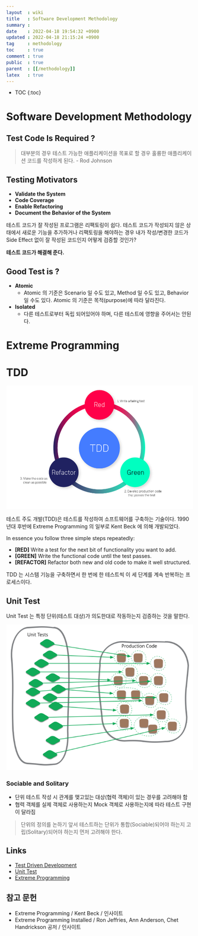 ```yaml
---
layout  : wiki
title   : Software Development Methodology
summary : 
date    : 2022-04-18 19:54:32 +0900
updated : 2022-04-18 21:15:24 +0900
tag     : methodology
toc     : true
comment : true
public  : true
parent  : [[/methodology]]
latex   : true
---
```

* TOC
{:toc}

# Software Development Methodology

## Test Code Is Required ?

> 대부분의 경우 테스트 가능한 애플리케이션을 목표로 할 경우 훌륭한 애플리케이션 코드를 작성하게 된다.   - Rod Johnson

## Testing Motivators

- __Validate the System__
- __Code Coverage__
- __Enable Refactoring__
- __Document the Behavior of the System__

테스트 코드가 잘 작성된 프로그램은 리팩토링이 쉽다. 테스트 코드가 작성되지 않은 상태에서 새로운 기능을 추가하거나 리팩토링을 해야하는 경우 내가 작성/변경한 코드가 Side Effect 없이 잘 작성된 코드인지 어떻게 검증할 것인가?

__테스트 코드가 해결해 준다.__

## Good Test is ?

- __Atomic__
  - Atomic 의 기준은 Scenario 일 수도 있고, Method 일 수도 있고, Behavior 일 수도 있다. Atomic 의 기준은 목적(purpose)에 따라 달라진다. 
- __Isolated__
  - 다른 테스트로부터 독립 되어있어야 하며, 다른 테스트에 영향을 주어서는 안된다.

# Extreme Programming

# TDD

![](/resource/wiki/test-methodology/tdd.png)

테스트 주도 개발(TDD)은 테스트를 작성하여 소프트웨어를 구축하는 기술이다. 1990년대 후반에 Extreme Programming 의 일부로 Kent Beck 에 의해 개발되었다. 

In essence you follow three simple steps repeatedly:

- __[RED]__ Write a test for the next bit of functionality you want to add.
- __[GREEN]__ Write the functional code until the test passes.
- __[REFACTOR]__ Refactor both new and old code to make it well structured.

TDD 는 시스템 기능을 구축하면서 한 번에 한 테스트씩 이 세 단계를 계속 반복하는 프로세스이다.

## Unit Test

Unit Test 는 특정 단위(테스트 대상)가 의도한대로 작동하는지 검증하는 것을 말한다.

![](/resource/wiki/test-methodology/unittest.png)

### Sociable and Solitary

- 단위 테스트 작성 시 관계를 맺고있는 대상(협력 객체)이 있는 경우를 고려해야 함
- 협력 객체를 실제 객체로 사용하는지 Mock 객체로 사용하는지에 따라 테스트 구현이 달라짐

> 단위의 정의를 논하기 앞서 테스트하는 단위가 통합(Sociable)되어야 하는지 고립(Solitary)되어야 하는지 먼저 고려해야 한다.

## Links

- [Test Driven Development](https://martinfowler.com/bliki/TestDrivenDevelopment.html)
- [Unit Test](https://martinfowler.com/bliki/UnitTest.html)
- [Extreme Programming](https://martinfowler.com/bliki/ExtremeProgramming.html)

## 참고 문헌

- Extreme Programming / Kent Beck / 인사이트
- Extreme Programming Installed / Ron Jeffries, Ann Anderson, Chet Handrickson 공저 / 인사이트